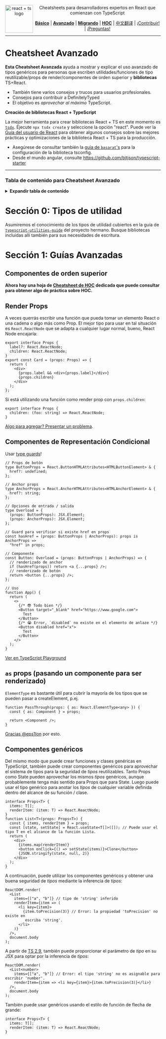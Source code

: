 <div align="center">

<a href="https://github.com/typescript-cheatsheets/react-typescript-cheatsheet/issues/81">
  <img
    height="90"
    width="90"
    alt="react + ts logo"
    src="https://user-images.githubusercontent.com/6764957/53868378-2b51fc80-3fb3-11e9-9cee-0277efe8a927.png"
    align="left"
  />
</a>

<p>Cheatsheets para desarrolladores expertos en React que comienzan con TypeScript</p>

[**Básico**](https://github.com/typescript-cheatsheets/react-typescript-cheatsheet#basic-cheatsheet-table-of-contents) |
[**Avanzado**](https://github.com/typescript-cheatsheets/react-typescript-cheatsheet/blob/master/ADVANCED.md) |
[**Migrando**](https://github.com/typescript-cheatsheets/react-typescript-cheatsheet/blob/master/MIGRATING.md) |
[**HOC**](https://github.com/typescript-cheatsheets/react-typescript-cheatsheet/blob/master/HOC.md) |
[中文翻译](https://github.com/fi3ework/blog/tree/master/react-typescript-cheatsheet-cn) |
[¡Contribuir!](https://github.com/typescript-cheatsheets/react-typescript-cheatsheet-es/blob/master/CONTRIBUYENDO.md) |
[¡Preguntas!](https://github.com/typescript-cheatsheets/react-typescript-cheatsheet-es/issues/new)

</div>

---


# Cheatsheet Avanzado

**Esta Cheatsheet Avanzada** ayuda a mostrar y explicar el uso avanzado de tipos genéricos para personas que escriben utilidades/funciones de tipo reutilizable/props de render/componentes de orden superior y **bibliotecas** TS+React.

- También tiene varios consejos y trucos para usuarios profesionales.
- Consejos para contribuir a DefinitelyTyped
- El objetivo es _aprovechar al máximo_ TypeScript.

**Creación de bibliotecas React + TypeScript**

La mejor herramienta para crear bibliotecas React + TS en este momento es [`tsdx`](https://github.com/palmerhq/tsdx). Ejecute `npx tsdx create` y seleccione la opción "react". Puede ver la [Guía del usuario de React](https://github.com/palmerhq/tsdx/issues/5) para obtener algunos consejos sobre las mejores prácticas y optimizaciones de la biblioteca React + TS para la producción.

- Asegúrese de consultar también la [guía de `basarat`'s](https://basarat.gitbooks.io/typescript/content/docs/quick/library.html) para la configuración de la biblioteca tsconfig.
- Desde el mundo angular, consulte https://github.com/bitjson/typescript-starter

---

### Tabla de contenido para Cheatsheet Avanzado

<details>

<summary><b>Expandir tabla de contenido</b></summary>

- [Sección 0: Tipos de utilidad](#Sección-0-tipos-de-utilidad)
- [Sección 1: Componentes reutilizables / Utilidades de tipos](#Sección-1-Componentes-reutilizablesutilidades-de-tipos)
    - [Componentes de orden superior](#de-orden-superior-componentes-hocs)
    - [Render Props](#render-props)
    - [Componentes de Representación Condicional](#componentes-de-representación-condicional)
    - [`as` props (pasando un componente para ser renderizado](as-props-pasando-un-componente-para-ser-renderizado)


</details>


# Sección 0: Tipos de utilidad


Asumiremos el conocimiento de los tipos de utilidad cubiertos en la guía de [`typescript-utilities-guide`](https://github.com/typescript-cheatsheets/typescript-utilities-guide) del proyecto hermano. Busque bibliotecas incluidas allí también para sus necesidades de escritura.

# Sección 1: Guías Avanzadas

## Componentes de orden superior

**Ahora hay una hoja de [Cheatsheet de HOC](./HOC.md) dedicada que puede consultar para obtener algo de práctica sobre HOC.**

## Render Props

A veces querrás escribir una función que pueda tomar un elemento React o una cadena o algo más como Prop. El mejor tipo para usar en tal situación es `React.ReactNode` que se adapta a cualquier lugar normal, bueno, React Node encajaría:

```tsx
export interface Props {
  label?: React.ReactNode;
  children: React.ReactNode;
}
export const Card = (props: Props) => {
  return (
    <div>
      {props.label && <div>{props.label}</div>}
      {props.children}
    </div>
  );
};
```

Si está utilizando una función como render prop con `props.children`: 

```tsx
export interface Props {
  children: (foo: string) => React.ReactNode;
}
```

[Algo para agregar? Presentar un problema](https://github.com/typescript-cheatsheets/react-typescript-cheatsheet-es/issues/new).

## Componentes de Representación Condicional

Usar [type guards](https://basarat.gitbooks.io/typescript/docs/types/typeGuard.html#user-defined-type-guards)!

```tsx
// Props de botón
type ButtonProps = React.ButtonHTMLAttributes<HTMLButtonElement> & {
  href?: undefined;
};

// Anchor props
type AnchorProps = React.AnchorHTMLAttributes<HTMLAnchorElement> & {
  href?: string;
};

// Opciones de entrada / salida
type Overload = {
  (props: ButtonProps): JSX.Element;
  (props: AnchorProps): JSX.Element;
};

// Guard para verificar si existe href en props
const hasHref = (props: ButtonProps | AnchorProps): props is AnchorProps =>
  "href" in props;

// Componente
const Button: Overload = (props: ButtonProps | AnchorProps) => {
  // renderizado de anchor
  if (hasHref(props)) return <a {...props} />;
  // renderizado de botón
  return <button {...props} />;
};

// Uso
function App() {
  return (
    <>
      {/* 😎 Todo bien */}
      <Button target="_blank" href="https://www.google.com">
        Test
      </Button>
      {/* 😭 Error, `disabled` no existe en el elemento de anlaze */}
      <Button disabled href="x">
        Test
      </Button>
    </>
  );
}
```

[Ver en TypeScript Playground](https://www.typescriptlang.org/play/?jsx=2#code/JYWwDg9gTgLgBAJQKYEMDG8BmUIjgcilQ3wFgAoAekrgCEBXGGCAOzjBzAGcKYBPMEjqNmLAAqcucALyJiMAHQMmrABIAVALIAZAIJMowAEaMkXADwady0QFEANkhBIWMAHxwAZHADeFOHAAFkSYAPwAXHD0LAAmSJjALEgxANwUAL5p5BTUcLosaIHQ7JK8AkL5hdASENwycuiKlUVQVnoGxqYWbc3QDk4u7l6+-kEhEXBcMIYsAOZZmRQ5NACSLGCMlBCMG-C1MMCsPOT8gnAA8gBuSFD2ECgx9X7kAQAUHLVckTasNdwAlJEAFIAZQAGgp+s5XFk3h9uJFelA-lxAXBQRCoYMFlllnAAOL0FBQR7MOCFJBoADWcGAmDG8TgSAAHsAplJEiVPhQ0Ed4IEUFxVCF6u9JN8RL9JHAAD55AotFFo+EcqRIlEyNyjABEwXi2tpbBVuKoNAAwrhIElXDy+cIVCxIlcbncHqKVRKHRq5erJP9NSMXnBcigFcUiLEbqM6XBXgKhSExZ9-v6iDB6FA2OYUL4FHmVelg25YcGaCYHXAI3EoKM0xms+XRLn85JC5RixkTbkAKpcFCzJAUTDRDCHNi6MBgV7+54BOuZ2OjALmLVBgIBHyUABUcEAvBuAOD28vZ7HBZhAII8t5R0kv1+YfmwYMSBzBpNqAPpGeyhqkGvWYN9AiYBFqAAd3AhQzwgWZHAUXkQG1Vd12QuB1DMGBb2XSgHyQlDNx3XdAFo9uBbCgHAoAAGjgAADGI2RQL9kmouAYggMxXCZVkpjgVg4FDKooCZRxoXgK8bzXO8HxY+jGMef832ZRDMPXNCpmU8xsMlFhcKw3D-gWIA)

## `as` props (pasando un componente para ser renderizado)

`ElementType` es bastante útil para cubrir la mayoría de los tipos que se pueden pasar a createElement, p.ej.

```tsx
function PassThrough(props: { as: React.ElementType<any> }) {
  const { as: Component } = props;

  return <Component />;
}
```

[Gracias  @eps1lon](https://github.com/typescript-cheatsheets/react-typescript-cheatsheet/pull/69) por esto.


## Componentes genéricos

Del mismo modo que puede crear funciones y clases genéricas en TypeScript, también puede crear componentes genéricos para aprovechar el sistema de tipos para la seguridad de _tipos_ reutilizables. Tanto Props como State pueden aprovechar los mismos _tipos_ genéricos, aunque probablemente tenga más sentido para Props que para State. Luego puede usar el tipo genérico para anotar los _tipos_ de cualquier variable definida dentro del alcance de su función / clase.

```tsx
interface Props<T> {
  items: T[];
  renderItem: (item: T) => React.ReactNode;
}
function List<T>(props: Props<T>) {
  const { items, renderItem } = props;
  const [state, setState] = React.useState<T[]>([]); // Puede usar el tipo T en el alcance de la función Lista.
  return (
    <div>
      {items.map(renderItem)}
      <button onClick={() => setState(items)}>Clone</button>
      {JSON.stringify(state, null, 2)}
    </div>
  );
}
```

A continuación, puede utilizar los componentes genéricos y obtener una buena seguridad de _tipos_ mediante la inferencia de _tipos_:

```tsx
ReactDOM.render(
  <List
    items={["a", "b"]} // tipo de 'string' inferido
    renderItem={item => (
      <li key={item}>
        {item.toPrecision(3)} // Error: la propiedad 'toPrecision' no existe en
         escriba 'string'.
      </li>
    )}
  />,
  document.body
);
```

A partir de [TS 2.9](#typescript-29), también puede proporcionar el parámetro de _tipo_ en su JSX para optar por la inferencia de _tipos_:

```tsx
ReactDOM.render(
  <List<number>
    items={["a", "b"]} // Error: el tipo 'string' no es asignable para escribir 'number'.
    renderItem={item => <li key={item}>{item.toPrecision(3)}</li>}
  />,
  document.body
);
```

También puede usar genéricos usando el estilo de función de flecha de grande:

```tsx
interface Props<T> {
  items: T[];
  renderItem: (item: T) => React.ReactNode;
}
